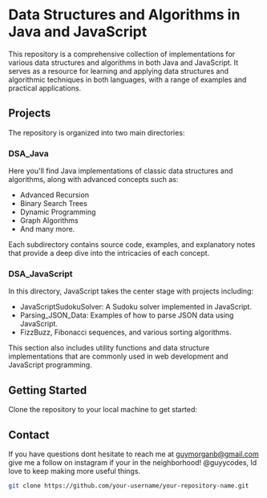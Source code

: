 # Data Structures and Algorithms in Java and JavaScript

This repository is a comprehensive collection of implementations for various data structures and algorithms in both Java and JavaScript. It serves as a resource for learning and applying data structures and algorithmic techniques in both languages, with a range of examples and practical applications.

## Projects

The repository is organized into two main directories:

### DSA_Java
Here you'll find Java implementations of classic data structures and algorithms, along with advanced concepts such as:
- Advanced Recursion
- Binary Search Trees
- Dynamic Programming
- Graph Algorithms
- And many more.

Each subdirectory contains source code, examples, and explanatory notes that provide a deep dive into the intricacies of each concept.

### DSA_JavaScript
In this directory, JavaScript takes the center stage with projects including:
- JavaScriptSudokuSolver: A Sudoku solver implemented in JavaScript.
- Parsing_JSON_Data: Examples of how to parse JSON data using JavaScript.
- FizzBuzz, Fibonacci sequences, and various sorting algorithms.

This section also includes utility functions and data structure implementations that are commonly used in web development and JavaScript programming.

## Getting Started

Clone the repository to your local machine to get started:

## Contact

If you have questions dont hesitate to reach me at guymorganb@gmail.com
give me a follow on instagram if your in the neighborhood! @guyycodes, Id love to keep making more useful things. 

```bash
git clone https://github.com/your-username/your-repository-name.git
